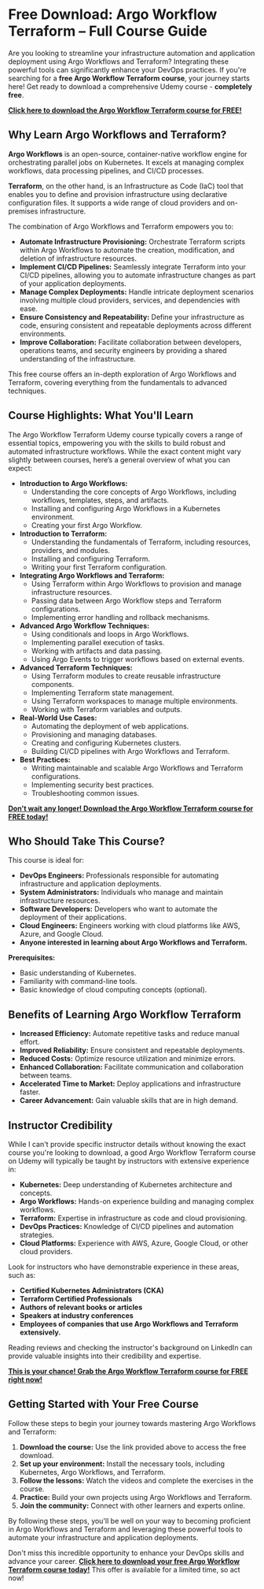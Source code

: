 # Free Download: Argo Workflow Terraform – Full Course Guide

Are you looking to streamline your infrastructure automation and application deployment using Argo Workflows and Terraform? Integrating these powerful tools can significantly enhance your DevOps practices. If you're searching for a **free Argo Workflow Terraform course**, your journey starts here! Get ready to download a comprehensive Udemy course - **completely free**.

[**Click here to download the Argo Workflow Terraform course for FREE!**](https://udemywork.com/argo-workflow-terraform)

## Why Learn Argo Workflows and Terraform?

**Argo Workflows** is an open-source, container-native workflow engine for orchestrating parallel jobs on Kubernetes. It excels at managing complex workflows, data processing pipelines, and CI/CD processes.

**Terraform**, on the other hand, is an Infrastructure as Code (IaC) tool that enables you to define and provision infrastructure using declarative configuration files. It supports a wide range of cloud providers and on-premises infrastructure.

The combination of Argo Workflows and Terraform empowers you to:

*   **Automate Infrastructure Provisioning:** Orchestrate Terraform scripts within Argo Workflows to automate the creation, modification, and deletion of infrastructure resources.
*   **Implement CI/CD Pipelines:** Seamlessly integrate Terraform into your CI/CD pipelines, allowing you to automate infrastructure changes as part of your application deployments.
*   **Manage Complex Deployments:** Handle intricate deployment scenarios involving multiple cloud providers, services, and dependencies with ease.
*   **Ensure Consistency and Repeatability:** Define your infrastructure as code, ensuring consistent and repeatable deployments across different environments.
*   **Improve Collaboration:** Facilitate collaboration between developers, operations teams, and security engineers by providing a shared understanding of the infrastructure.

This free course offers an in-depth exploration of Argo Workflows and Terraform, covering everything from the fundamentals to advanced techniques.

## Course Highlights: What You'll Learn

The Argo Workflow Terraform Udemy course typically covers a range of essential topics, empowering you with the skills to build robust and automated infrastructure workflows. While the exact content might vary slightly between courses, here’s a general overview of what you can expect:

*   **Introduction to Argo Workflows:**
    *   Understanding the core concepts of Argo Workflows, including workflows, templates, steps, and artifacts.
    *   Installing and configuring Argo Workflows in a Kubernetes environment.
    *   Creating your first Argo Workflow.
*   **Introduction to Terraform:**
    *   Understanding the fundamentals of Terraform, including resources, providers, and modules.
    *   Installing and configuring Terraform.
    *   Writing your first Terraform configuration.
*   **Integrating Argo Workflows and Terraform:**
    *   Using Terraform within Argo Workflows to provision and manage infrastructure resources.
    *   Passing data between Argo Workflow steps and Terraform configurations.
    *   Implementing error handling and rollback mechanisms.
*   **Advanced Argo Workflow Techniques:**
    *   Using conditionals and loops in Argo Workflows.
    *   Implementing parallel execution of tasks.
    *   Working with artifacts and data passing.
    *   Using Argo Events to trigger workflows based on external events.
*   **Advanced Terraform Techniques:**
    *   Using Terraform modules to create reusable infrastructure components.
    *   Implementing Terraform state management.
    *   Using Terraform workspaces to manage multiple environments.
    *   Working with Terraform variables and outputs.
*   **Real-World Use Cases:**
    *   Automating the deployment of web applications.
    *   Provisioning and managing databases.
    *   Creating and configuring Kubernetes clusters.
    *   Building CI/CD pipelines with Argo Workflows and Terraform.
*   **Best Practices:**
    *   Writing maintainable and scalable Argo Workflows and Terraform configurations.
    *   Implementing security best practices.
    *   Troubleshooting common issues.

[**Don't wait any longer! Download the Argo Workflow Terraform course for FREE today!**](https://udemywork.com/argo-workflow-terraform)

## Who Should Take This Course?

This course is ideal for:

*   **DevOps Engineers:** Professionals responsible for automating infrastructure and application deployments.
*   **System Administrators:** Individuals who manage and maintain infrastructure resources.
*   **Software Developers:** Developers who want to automate the deployment of their applications.
*   **Cloud Engineers:** Engineers working with cloud platforms like AWS, Azure, and Google Cloud.
*   **Anyone interested in learning about Argo Workflows and Terraform.**

**Prerequisites:**

*   Basic understanding of Kubernetes.
*   Familiarity with command-line tools.
*   Basic knowledge of cloud computing concepts (optional).

## Benefits of Learning Argo Workflow Terraform

*   **Increased Efficiency:** Automate repetitive tasks and reduce manual effort.
*   **Improved Reliability:** Ensure consistent and repeatable deployments.
*   **Reduced Costs:** Optimize resource utilization and minimize errors.
*   **Enhanced Collaboration:** Facilitate communication and collaboration between teams.
*   **Accelerated Time to Market:** Deploy applications and infrastructure faster.
*   **Career Advancement:** Gain valuable skills that are in high demand.

## Instructor Credibility

While I can't provide specific instructor details without knowing the exact course you're looking to download, a good Argo Workflow Terraform course on Udemy will typically be taught by instructors with extensive experience in:

*   **Kubernetes:** Deep understanding of Kubernetes architecture and concepts.
*   **Argo Workflows:** Hands-on experience building and managing complex workflows.
*   **Terraform:** Expertise in infrastructure as code and cloud provisioning.
*   **DevOps Practices:** Knowledge of CI/CD pipelines and automation strategies.
*   **Cloud Platforms:** Experience with AWS, Azure, Google Cloud, or other cloud providers.

Look for instructors who have demonstrable experience in these areas, such as:

*   **Certified Kubernetes Administrators (CKA)**
*   **Terraform Certified Professionals**
*   **Authors of relevant books or articles**
*   **Speakers at industry conferences**
*   **Employees of companies that use Argo Workflows and Terraform extensively.**

Reading reviews and checking the instructor's background on LinkedIn can provide valuable insights into their credibility and expertise.

[**This is your chance! Grab the Argo Workflow Terraform course for FREE right now!**](https://udemywork.com/argo-workflow-terraform)

## Getting Started with Your Free Course

Follow these steps to begin your journey towards mastering Argo Workflows and Terraform:

1.  **Download the course:** Use the link provided above to access the free download.
2.  **Set up your environment:** Install the necessary tools, including Kubernetes, Argo Workflows, and Terraform.
3.  **Follow the lessons:** Watch the videos and complete the exercises in the course.
4.  **Practice:** Build your own projects using Argo Workflows and Terraform.
5.  **Join the community:** Connect with other learners and experts online.

By following these steps, you'll be well on your way to becoming proficient in Argo Workflows and Terraform and leveraging these powerful tools to automate your infrastructure and application deployments.

Don't miss this incredible opportunity to enhance your DevOps skills and advance your career. **[Click here to download your free Argo Workflow Terraform course today!](https://udemywork.com/argo-workflow-terraform)** This offer is available for a limited time, so act now!
